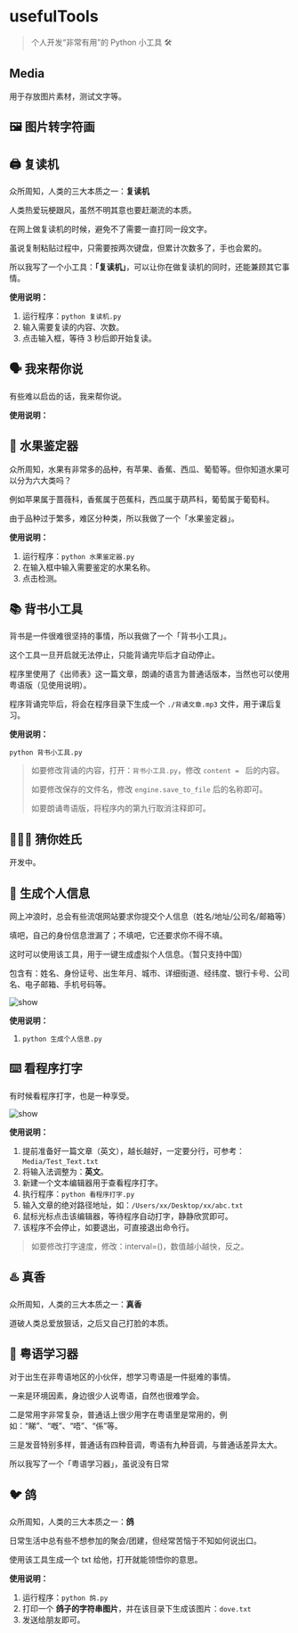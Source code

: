 # usefulTools

> 个人开发“非常有用”的 Python 小工具 🛠

## Media

用于存放图片素材，测试文字等。

## 🖼 图片转字符画

## 🖨 复读机

众所周知，人类的三大本质之一：**复读机**

人类热爱玩梗跟风，虽然不明其意也要赶潮流的本质。

在网上做复读机的时候，避免不了需要一直打同一段文字。

虽说复制粘贴过程中，只需要按两次键盘，但累计次数多了，手也会累的。

所以我写了一个小工具：**「复读机」**，可以让你在做复读机的同时，还能兼顾其它事情。

**使用说明：**

1. 运行程序：`python 复读机.py`
2. 输入需要复读的内容、次数。
3. 点击输入框，等待 3 秒后即开始复读。

## 🗣 我来帮你说

有些难以启齿的话，我来帮你说。

**使用说明：**

## 🍉 水果鉴定器

众所周知，水果有非常多的品种，有苹果、香蕉、西瓜、葡萄等。但你知道水果可以分为六大类吗？

例如苹果属于蔷薇科，香蕉属于芭蕉科，西瓜属于葫芦科，葡萄属于葡萄科。

由于品种过于繁多，难区分种类，所以我做了一个「水果鉴定器」。

**使用说明：**

1. 运行程序：`python 水果鉴定器.py`
2. 在输入框中输入需要鉴定的水果名称。
3. 点击检测。

## 📚 背书小工具

背书是一件很难很坚持的事情，所以我做了一个「背书小工具」。

这个工具一旦开启就无法停止，只能背诵完毕后才自动停止。

程序里使用了《出师表》这一篇文章，朗诵的语言为普通话版本，当然也可以使用粤语版（见使用说明）。

程序背诵完毕后，将会在程序目录下生成一个 `./背诵文章.mp3` 文件，用于课后复习。

**使用说明：**

`python 背书小工具.py`

> 如要修改背诵的内容，打开：`背书小工具.py`，修改 `content = ` 后的内容。
>
> 如要修改保存的文件名，修改 `engine.save_to_file` 后的名称即可。 
>
> 如要朗诵粤语版，将程序内的第九行取消注释即可。

## 🤷🏻‍♂️ 猜你姓氏

开发中。

## 👤 生成个人信息

网上冲浪时，总会有些流氓网站要求你提交个人信息（姓名/地址/公司名/邮箱等）

填吧，自己的身份信息泄漏了；不填吧，它还要求你不得不填。

这时可以使用该工具，用于一键生成虚拟个人信息。（暂只支持中国）

包含有：姓名、身份证号、出生年月、城市、详细街道、经纬度、银行卡号、公司名、电子邮箱、手机号码等。

<img src="https://gitee.com/daniel_lee25/usefulTools/raw/main/Media/Generate_Personal_Information.jpg" alt="show" />

**使用说明：**

1. `python 生成个人信息.py`

## ⌨️ 看程序打字

有时候看程序打字，也是一种享受。

<img src="https://gitee.com/daniel_lee25/usefulTools/raw/main/Media/typing.gif" alt="show" />

**使用说明：**

1. 提前准备好一篇文章（英文），越长越好，一定要分行，可参考：`Media/Test_Text.txt`
1. 将输入法调整为：**英文**。
1. 新建一个文本编辑器用于查看程序打字。
1. 执行程序：`python 看程序打字.py`
1. 输入文章的绝对路径地址，如：`/Users/xx/Desktop/xx/abc.txt`
1. 鼠标光标点击该编辑器，等待程序自动打字，静静欣赏即可。
1. 该程序不会停止，如要退出，可直接退出命令行。

> 如要修改打字速度，修改：interval=()，数值越小越快，反之。

## ♨️ 真香

众所周知，人类的三大本质之一：**真香**

道破人类总爱放狠话，之后又自己打脸的本质。

## 🔧 粤语学习器

对于出生在非粤语地区的小伙伴，想学习粤语是一件挺难的事情。

一来是环境因素，身边很少人说粤语，自然也很难学会。

二是常用字非常复杂，普通话上很少用字在粤语里是常用的，例如：“睇”、“嘅”、“唔”、“係”等。

三是发音特别多样，普通话有四种音调，粤语有九种音调，与普通话差异太大。

所以我写了一个「粤语学习器」，虽说没有日常

## 🐦 鸽

众所周知，人类的三大本质之一：**鸽**

日常生活中总有些不想参加的聚会/团建，但经常苦恼于不知如何说出口。

使用该工具生成一个 txt 给他，打开就能领悟你的意思。

**使用说明：**

1. 运行程序：`python 鸽.py`
2. 打印一个 **鸽子的字符串图片**，并在该目录下生成该图片：`dove.txt`
3. 发送给朋友即可。
